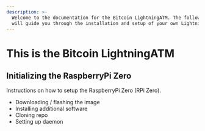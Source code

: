 ```yaml
---
description: >-
  Welcome to the documentation for the Bitcoin LightningATM. The following pages
  will guide you through the installation and setup of your own LightningATM.
---
```


# This is the Bitcoin LightningATM

## Initializing the RaspberryPi Zero

Instructions on how to setup the RaspberryPi Zero \(RPi Zero\).

* Downloading / flashing the image
* Installing additional software 
* Cloning repo
* Setting up daemon


